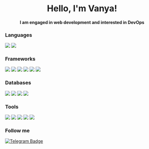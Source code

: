 <div id="header" align="center">
    <h1>Hello, I'm Vanya!</h1>
    <h4>I am engaged in web development and interested in DevOps</h4>
</div>

<div id="languages">
    <h3>Languages</h3>
    <img src="https://img.shields.io/badge/Python-423d3d?style=for-the-badge&logo=python"/>
    <img src="https://img.shields.io/badge/Go-423d3d?style=for-the-badge&logo=go"/>
</div>

<div id="frameworks">
    <h3>Frameworks</h3>
    <img src="https://img.shields.io/badge/Gin-423d3d?style=for-the-badge&logo=gin"/>
    <img src="https://img.shields.io/badge/Asynq-423d3d?style=for-the-badge&logo=asynq"/>
    <img src="https://img.shields.io/badge/ReactJS-423d3d?style=for-the-badge&logo=react"/>
    <img src="https://img.shields.io/badge/NextJS-423d3d?style=for-the-badge&logo=next.js"/>
    <img src="https://img.shields.io/badge/Redux-423d3d?style=for-the-badge&logo=redux"/>
    <img src="https://img.shields.io/badge/Sass-423d3d?style=for-the-badge&logo=sass"/>
</div>

<div id="databases">
    <h3>Databases</h3>
    <img src="https://img.shields.io/badge/PostgreSQL-423d3d?style=for-the-badge&logo=postgresql"/>
    <img src="https://img.shields.io/badge/MongoDB-423d3d?style=for-the-badge&logo=mongodb"/>
    <img src="https://img.shields.io/badge/Redis-423d3d?style=for-the-badge&logo=redis"/>
    <img src="https://img.shields.io/badge/Firebase-423d3d?style=for-the-badge&logo=firebase"/>
</div>

<div id="tools">
    <h3>Tools</h3>
    <img src="https://img.shields.io/badge/Linux-423d3d?style=for-the-badge&logo=linux"/>
    <img src="https://img.shields.io/badge/Nginx-423d3d?style=for-the-badge&logo=nginx"/>
    <img src="https://img.shields.io/badge/Swagger-423d3d?style=for-the-badge&logo=swagger"/>
    <img src="https://img.shields.io/badge/Docker-423d3d?style=for-the-badge&logo=docker"/>
    <img src="https://img.shields.io/badge/Github Actions-423d3d?style=for-the-badge&logo=github-actions"/>
</div>

<div id="follow_me">
    <h3>Follow me</h3>
    <a href="https://t.me/b_0shka">
        <img src="https://img.shields.io/badge/Telegram-423d3d?style=for-the-badge&logo=telegram" alt="Telegram Badge"/>
    </a>
</div>